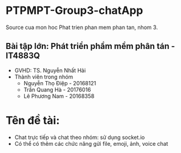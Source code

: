 # PTPMPT-Group3-chatApp
Source cua mon hoc Phat trien phan mem phan tan, nhom 3.

## Bài tập lớn: Phát triển phầm mềm phân tán - IT4883Q
- GVHD: TS. Nguyễn Nhất Hải  
- Thành viên trong nhóm
  - Nguyễn Thọ Điệp	- 20168121
  - Trần Quang Hà	- 20176016
  - Lê Phương Nam - 20168358

# Tên đề tài: 
- Chat trực tiếp và chat theo nhóm: sử dụng socket.io
- Có thể có thêm các chức năng gửi file, emoji, ảnh, voice chat
